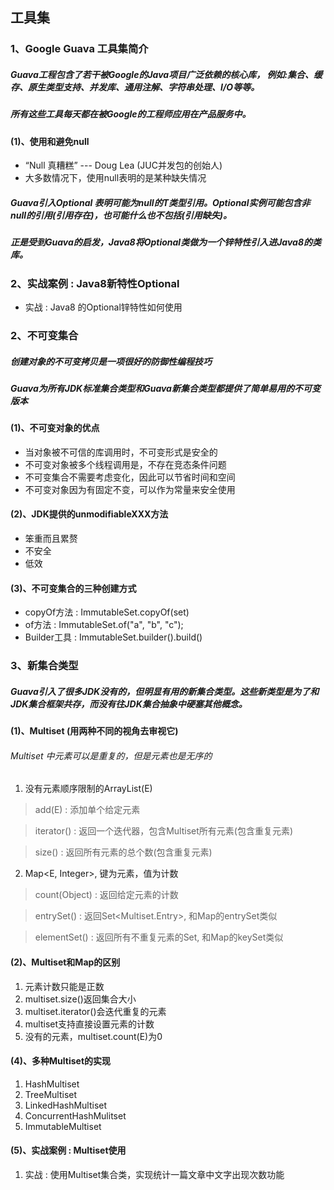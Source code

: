 ## 工具集

### 1、Google Guava 工具集简介

##### Guava工程包含了若干被Google的Java项目广泛依赖的核心库， 例如:集合、缓存、原生类型支持、并发库、通用注解、字符串处理、I/O等等。
##### 所有这些工具每天都在被Google的工程师应用在产品服务中。

#### (1)、使用和避免null
* “Null 真糟糕” --- Doug Lea (JUC并发包的创始人)
* 大多数情况下，使用null表明的是某种缺失情况

##### Guava引入Optional<T> 表明可能为null的T类型引用。Optional实例可能包含非null的引用(引用存在)，也可能什么也不包括(引用缺失)。
##### 正是受到Guava的启发，Java8将Optional类做为一个锌特性引入进Java8的类库。


### 2、实战案例 : Java8新特性Optional
* 实战 : Java8 的Optional锌特性如何使用


### 2、不可变集合

##### 创建对象的不可变拷贝是一项很好的防御性编程技巧
##### Guava为所有JDK标准集合类型和Guava新集合类型都提供了简单易用的不可变版本

#### (1)、不可变对象的优点
* 当对象被不可信的库调用时，不可变形式是安全的
* 不可变对象被多个线程调用是，不存在竞态条件问题
* 不可变集合不需要考虑变化，因此可以节省时间和空间
* 不可变对象因为有固定不变，可以作为常量来安全使用

#### (2)、JDK提供的unmodifiableXXX方法
* 笨重而且累赘
* 不安全
* 低效

#### (3)、不可变集合的三种创建方式
* copyOf方法 : ImmutableSet.copyOf(set)
* of方法 : ImmutableSet.of("a", "b", "c");
* Builder工具 : ImmutableSet.builder().build()


### 3、新集合类型

##### Guava引入了很多JDK没有的，但明显有用的新集合类型。这些新类型是为了和JDK集合框架共存，而没有往JDK集合抽象中硬塞其他概念。

#### (1)、Multiset (用两种不同的视角去审视它)

###### Multiset 中元素可以是重复的，但是元素也是无序的

1. 没有元素顺序限制的ArrayList(E)
> add(E) : 添加单个给定元素

> iterator() : 返回一个迭代器，包含Multiset所有元素(包含重复元素)

> size() : 返回所有元素的总个数(包含重复元素)

2. Map<E, Integer>, 键为元素，值为计数
> count(Object) : 返回给定元素的计数

> entrySet()  : 返回Set<Multiset.Entry<E>>, 和Map的entrySet类似

> elementSet() : 返回所有不重复元素的Set<E>, 和Map的keySet类似

#### (2)、Multiset和Map的区别

1. 元素计数只能是正数
2. multiset.size()返回集合大小
3. multiset.iterator()会迭代重复的元素
4. multiset支持直接设置元素的计数
5. 没有的元素，multiset.count(E)为0

#### (4)、多种Multiset的实现
1. HashMultiset
2. TreeMultiset
3. LinkedHashMultiset
4. ConcurrentHashMulitset
5. ImmutableMultiset

#### (5)、实战案例 : Multiset使用
1. 实战 : 使用Multiset集合类，实现统计一篇文章中文字出现次数功能